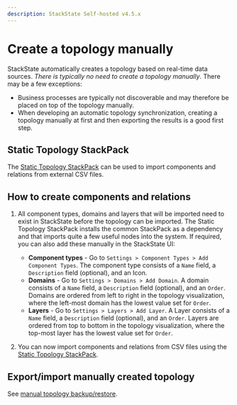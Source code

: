```yaml
---
description: StackState Self-hosted v4.5.x
---
```


# Create a topology manually

StackState automatically creates a topology based on real-time data sources. _There is typically no need to create a topology manually_. There may be a few exceptions:

* Business processes are typically not discoverable and may therefore be placed on top of the topology manually.
* When developing an automatic topology synchronization, creating a topology manually at first and then exporting the results is a good first step.

## Static Topology StackPack

The [Static Topology StackPack](/stackpacks/integrations/static_topology.md) can be used to import components and relations from external CSV files.

## How to create components and relations

1. All component types, domains and layers that will be imported need to exist in StackState before the topology can be imported. The Static Topology StackPack installs the common StackPack as a dependency and that imports quite a few useful nodes into the system. If required, you can also add these manually in the StackState UI:
   * **Component types** - Go to `Settings > Component Types > Add Component Types`. The component type consists of a `Name` field, a `Description` field \(optional\), and an Icon.
   * **Domains** - Go to `Settings > Domains > Add Domain`. A domain consists of a `Name` field, a `Description` field \(optional\), and an `Order`. Domains are ordered from left to right in the topology visualization, where the left-most domain has the lowest value set for `Order`.
   * **Layers** -  Go to `Settings > Layers > Add Layer`. A Layer consists of a `Name` field, a `Description` field \(optional\), and an `Order`. Layers are ordered from top to bottom in the topology visualization, where the top-most layer has the lowest value set for `Order`.

2. You can now import components and relations from CSV files using the [Static Topology StackPack](/stackpacks/integrations/static_topology.md).

## Export/import manually created topology

See [manual topology backup/restore](../../setup/data-management/backup_restore/manual_topology_backup.md).

